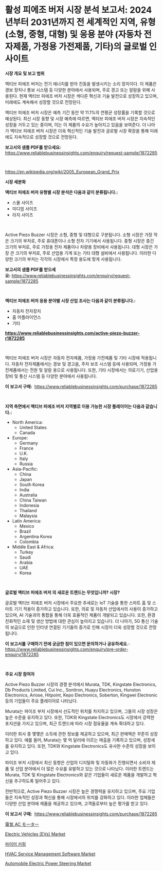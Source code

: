 <p><h1>활성 피에조 버저 시장 분석 보고서: 2024년부터 2031년까지 전 세계적인 지역, 유형 (소형, 중형, 대형) 및 응용 분야 (자동차 전자제품, 가정용 가전제품, 기타)의 글로벌 인사이트</h1></p><p><strong>시장 개요 및 보고 범위</strong></p>
<p><p>액티브 피에조 버저는 전기 에너지를 받아 진동을 발생시키는 소리 장치이다. 이 제품은 경보 장치나 통보 시스템 등 다양한 분야에서 사용되며, 주로 경고 또는 알람을 위해 사용된다. 현재 액티브 피에조 버저 시장은 색다른 혁신과 기술 발전으로 성장하고 있으며, 미래에도 계속해서 성장할 것으로 전망된다. </p><p>액티브 피에조 버저 시장은 예측 기간 동안 약 11.1%의 연평균 성장률을 기록할 것으로 예상된다. 최신 시장 동향 및 시장 예측에 따르면, 액티브 피에조 버저 시장은 지속적인 성장을 거두고 있는 중이며, 이는 이 제품의 수요가 높아지고 있음을 보여준다. 더 나아가 액티브 피에조 버저 시장은 더욱 혁신적인 기술 발전과 글로벌 시장 확장을 통해 미래에도 지속적으로 성장할 것으로 전망된다.</p></p>
<p><strong>보고서의 샘플 PDF를 받으세요:</strong> <a href="https://www.reliablebusinessinsights.com/enquiry/request-sample/1872285">https://www.reliablebusinessinsights.com/enquiry/request-sample/1872285</a></p>
<p>&nbsp;</p>
<p><a href="https://en.wikipedia.org/wiki/2005_European_Grand_Prix">https://en.wikipedia.org/wiki/2005_European_Grand_Prix</a></p>
<p><strong>시장 세분화</strong></p>
<p><strong>액티브 피에조 버저 유형별 시장 분석은 다음과 같이 분류됩니다.:</strong></p>
<p><ul><li>스몰 사이즈</li><li>미디엄 사이즈</li><li>라지 사이즈</li></ul></p>
<p>&nbsp;</p>
<p><p>Active Piezo Buzzer 시장은 소형, 중형 및 대형으로 구분됩니다. 소형 시장은 가장 작은 크기의 부저로, 주로 휴대폰이나 소형 전자 기기에서 사용됩니다. 중형 시장은 중간 크기의 부저로, 주로 가정용 전자 제품이나 차량용 장비에서 사용됩니다. 대형 시장은 가장 큰 크기의 부저로, 주로 산업용 기계 또는 기타 대형 설비에서 사용됩니다. 이러한 다양한 크기의 부저는 각각의 시장에서 특정 용도에 맞게 사용됩니다.</p></p>
<p><strong>보고서의 샘플 PDF를 받으세요:</strong>&nbsp;<a href="https://www.reliablebusinessinsights.com/enquiry/request-sample/1872285">https://www.reliablebusinessinsights.com/enquiry/request-sample/1872285</a></p>
<p>&nbsp;</p>
<p><strong> 액티브 피에조 버저 응용 분야별 시장 산업 조사는 다음과 같이 분류됩니다.:</strong></p>
<p><ul><li>자동차 전자장치</li><li>홈 어플라이언스</li><li>기타</li></ul></p>
<p><strong><a href="https://www.reliablebusinessinsights.com/active-piezo-buzzer-r1872285">https://www.reliablebusinessinsights.com/active-piezo-buzzer-r1872285</a></strong></p>
<p>&nbsp;</p>
<p><p>액티브 피에조 버저 시장은 자동차 전자제품, 가정용 가전제품 및 기타 시장에 적용됩니다. 자동차 전자제품에서는 경보 및 경고음, 주차 보조 시스템 등에 사용되며, 가정용 가전제품에서는 전원 및 알람 용으로 사용됩니다. 또한, 기타 시장에서는 의료기기, 산업용 장비 및 통신 시스템 등 다양한 분야에서 사용됩니다.</p></p>
<p><strong>이 보고서 구매:</strong>&nbsp; <a href="https://www.reliablebusinessinsights.com/purchase/1872285">https://www.reliablebusinessinsights.com/purchase/1872285</a></p>
<p>&nbsp;</p>
<p><strong>지역 측면에서 액티브 피에조 버저 지역별로 이용 가능한 시장 플레이어는 다음과 같습니다.:</strong></p>
<p><ul>
    <li>
        North America:
        <ul>
            <li>United States</li>
            <li>Canada</li>
        </ul>
    </li>
    <li>
        Europe:
        <ul>
            <li>Germany</li>
            <li>France</li>
            <li>U.K.</li>
            <li>Italy</li>
            <li>Russia</li>
        </ul>
    </li>
    <li>
        Asia-Pacific:
        <ul>
            <li>China</li>
            <li>Japan</li>
            <li>South Korea</li>
            <li>India</li>
            <li>Australia</li>
            <li>China Taiwan</li>
            <li>Indonesia</li>
            <li>Thailand</li>
            <li>Malaysia</li>
        </ul>
    </li>
    <li>
        Latin America:
        <ul>
            <li>Mexico</li>
            <li>Brazil</li>
            <li>Argentina Korea</li>
            <li>Colombia</li>
        </ul>
    </li>
    <li>
        Middle East & Africa:
        <ul>
            <li>Turkey</li>
            <li>Saudi</li>
            <li>Arabia</li>
            <li>UAE</li>
            <li>Korea</li>
        </ul>
    </li>
    </ul></p>
<p>&nbsp;</p>
<p><strong>글로벌 액티브 피에조 버저 의 새로운 트렌드는 무엇입니까? 시장?</strong></p>
<p><p>글로벌 액티브 피에조 버저 시장에서 주요한 추세로는 IoT 기술을 통한 스마트 홈 및 스마트 기기 적용이 증가하고 있습니다. 또한, 의료 및 자동차 산업에서의 사용이 증가하고 있으며, AI 기술과의 통합을 통해 더욱 효율적인 제품이 개발되고 있습니다. 또한, 환경 친화적인 소재 및 생산 방법에 대한 관심이 높아지고 있습니다. 더 나아가, 5G 통신 기술의 보급으로 인한 인터넷 연결된 기기들의 증가로 인해 시장이 더욱 성장할 것으로 전망됩니다.</p></p>
<p><strong>이 보고서를 구매하기 전에 궁금한 점이 있으면 문의하거나 공유하세요.</strong>- <a href="https://www.reliablebusinessinsights.com/enquiry/pre-order-enquiry/1872285">https://www.reliablebusinessinsights.com/enquiry/pre-order-enquiry/1872285</a></p>
<p>&nbsp;</p>
<p><strong>주요 시장 참여자</strong></p>
<p><p>Active Piezo Buzzer 시장의 경쟁 분석에서 Murata, TDK, Kingstate Electronics, Db Products Limited, Cui Inc., Sonitron, Huayu Electronics, Hunston Electronics, Ariose, Hitpoint, Kepo Electronics, Soberton, Kingwei Electronic 등의 기업들이 주요 플레이어로 나타났다. </p><p>Murata는 파이조 부저 시장에서 선도적인 위치를 차지하고 있으며, 그들의 시장 성장은 높은 수준을 유지하고 있다. 또한, TDK와 Kingstate Electronics도 시장에서 강력한 포지션을 가지고 있으며, 최근 트렌드에 따라 시장 점유율을 계속 확대하고 있다. </p><p>이러한 회사 중 몇몇은 소득에 관한 정보를 제공하고 있으며, 최근 판매액은 꾸준히 성장하고 있다. 예를 들어, Murata는 몇 억 달러에 이르는 매출을 기록하고 있으며, 성장세를 유지하고 있다. 또한, TDK와 Kingstate Electronics도 유사한 수준의 성장을 보이고 있다.</p><p>파이조 부저 시장에서 최신 동향은 산업의 디지털화 및 자동화가 진행되면서 소비자 제품 및 산업 분야에서 더 많은 수요를 유발하고 있는 것으로 나타났다. 이러한 트렌드는 Murata, TDK 및 Kingstate Electronics와 같은 기업들이 새로운 제품을 개발하고 혁신을 추구하도록 밀어주고 있다.</p><p>전반적으로, Active Piezo Buzzer 시장은 높은 경쟁력을 유지하고 있으며, 주요 기업들은 지속적인 성장과 혁신을 통해 시장에서의 위치를 강화하고 있다. 이러한 업체들은 다양한 산업 분야에 제품을 제공하고 있으며, 고객들로부터 높은 평가를 받고 있다.</p></p>
<p><strong>이 보고서 구매:</strong>&nbsp;&nbsp;<a href="https://www.reliablebusinessinsights.com/purchase/1872285">https://www.reliablebusinessinsights.com/purchase/1872285</a></p>
<p><p><a href="https://medium.com/@orazitom/%E9%9B%BB%E6%B0%97%E5%BC%8Fac%E3%83%A2%E3%83%BC%E3%82%BF%E3%83%BC%E5%B8%82%E5%A0%B4%E8%AA%BF%E6%9F%BB%E3%81%8A%E3%82%88%E3%81%B3%E6%A5%AD%E7%95%8C%E3%81%AE%E9%80%B2%E5%8C%96-2031%E5%B9%B4%E3%81%BE%E3%81%A7%E3%81%AE%E4%BA%88%E6%B8%AC-9ca218ce6790">電気 AC モーター</a></p><p><a href="https://github.com/SheilaBruen2023/Market-Research-Report-List-2/blob/main/electric-vehicles-evs-market.md">Electric Vehicles (EVs) Market</a></p><p><a href="https://github.com/rcabello548/Market-Research-Report-List-2/blob/main/79384672076.md">파이어 커핑</a></p><p><a href="https://issuu.com/reportprime-2/docs/hvac-service-management-software-market-size-2030.">HVAC Service Management Software Market</a></p><p><a href="https://medium.com/@emilyarnold76/automobile-electric-power-steering-market-research-report-includes-analysis-on-market-size-share-2255754b1b52">Automobile Electric Power Steering Market</a></p></p>